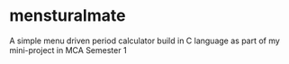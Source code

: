 # mensturalmate

A simple menu driven period calculator build in C language as part of my mini-project in MCA Semester 1
